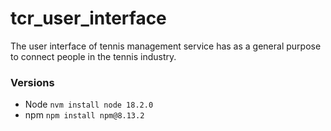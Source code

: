# tcr_user_interface
The user interface of tennis management service has as a general purpose to connect people in the tennis industry.


 ###  Versions
 
 * Node      `nvm install node 18.2.0`
 * npm       `npm install npm@8.13.2`

